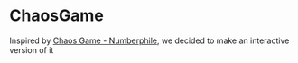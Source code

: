 # ChaosGame

Inspired by [Chaos Game - Numberphile](https://www.youtube.com/watch?v=kbKtFN71Lfs), 
we decided to make an interactive version of it
